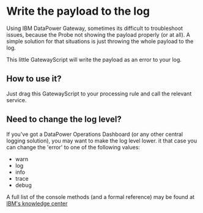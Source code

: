 # Write the payload to the log

Using IBM DataPower Gateway, sometimes its difficult to troubleshoot issues, because the Probe not showing the payload properly (or at all). A simple solution for that situations is just throwing the whole payload to the log.

This little GatewayScript will write the payload as an error to your log.


## How to use it?

Just drag this GatewayScript to your processing rule and call the relevant service.


## Need to change the log level?

If you've got a DataPower Operations Dashboard (or any other central logging solution), you may want to make the log level lower. it that case you can change the 'error' to one of the following values:
* warn
* log
* info
* trace
* debug

A full list of the console methods (and a formal reference) may be found at [IBM's knowledge center](https://www.ibm.com/support/knowledgecenter/en/SS9H2Y_7.6.0/com.ibm.dp.doc/console_js.html)

